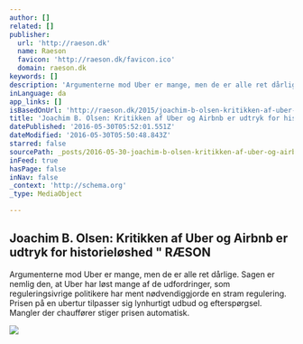 ```yaml
---
author: []
related: []
publisher:
  url: 'http://raeson.dk'
  name: Raeson
  favicon: 'http://raeson.dk/favicon.ico'
  domain: raeson.dk
keywords: []
description: 'Argumenterne mod Uber er mange, men de er alle ret dårlige. Sagen er nemlig den, at Uber har løst mange af de udfordringer, som reguleringsivrige politikere har ment nødvendiggjorde en stram regulering. Prisen på en ubertur tilpasser sig lynhurtigt udbud og efterspørgsel. Mangler der chauffører stiger prisen automatisk.'
inLanguage: da
app_links: []
isBasedOnUrl: 'http://raeson.dk/2015/joachim-b-olsen-kritikken-af-uber-og-airbnb-er-udtryk-for-historieloeshed'
title: 'Joachim B. Olsen: Kritikken af Uber og Airbnb er udtryk for historieløshed " RÆSON'
datePublished: '2016-05-30T05:52:01.551Z'
dateModified: '2016-05-30T05:50:48.843Z'
starred: false
sourcePath: _posts/2016-05-30-joachim-b-olsen-kritikken-af-uber-og-airbnb-er-udtryk-for.md
inFeed: true
hasPage: false
inNav: false
_context: 'http://schema.org'
_type: MediaObject

---
```

<article style=""><h1>Joachim B. Olsen: Kritikken af Uber og Airbnb er udtryk for historieløshed " RÆSON</h1><p>Argumenterne mod Uber er mange, men de er alle ret dårlige. Sagen er nemlig den, at Uber har løst mange af de udfordringer, som reguleringsivrige politikere har ment nødvendiggjorde en stram regulering. Prisen på en ubertur tilpasser sig lynhurtigt udbud og efterspørgsel. Mangler der chauffører stiger prisen automatisk.</p><img src="http://a.raeson.dk/wp-content/uploads/2015/08/jbo120815-620x349.jpg" /></article>